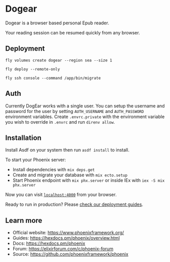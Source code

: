 # Dogear

Dogear is a browser based personal Epub reader.

Your reading session can be resumed quickly from any browser.

## Deployment


`fly volumes create dogear --region sea --size 1`

`fly deploy --remote-only`

`fly ssh console --command /app/bin/migrate`

## Auth

Currently DogEar works with a single user. You can setup the username and password for the user by setting `AUTH_USERNAME` and `AUTH_PASSWORD` environment variables. Create `.envrc.private` with the environment variable you wish to override in `.envrc` and run `direnv allow`.

## Installation

Install Asdf on your system then run `asdf install` to install.

To start your Phoenix server:

  * Install dependencies with `mix deps.get`
  * Create and migrate your database with `mix ecto.setup`
  * Start Phoenix endpoint with `mix phx.server` or inside IEx with `iex -S mix phx.server`

Now you can visit [`localhost:4000`](http://localhost:4000) from your browser.

Ready to run in production? Please [check our deployment guides](https://hexdocs.pm/phoenix/deployment.html).

## Learn more

  * Official website: https://www.phoenixframework.org/
  * Guides: https://hexdocs.pm/phoenix/overview.html
  * Docs: https://hexdocs.pm/phoenix
  * Forum: https://elixirforum.com/c/phoenix-forum
  * Source: https://github.com/phoenixframework/phoenix
